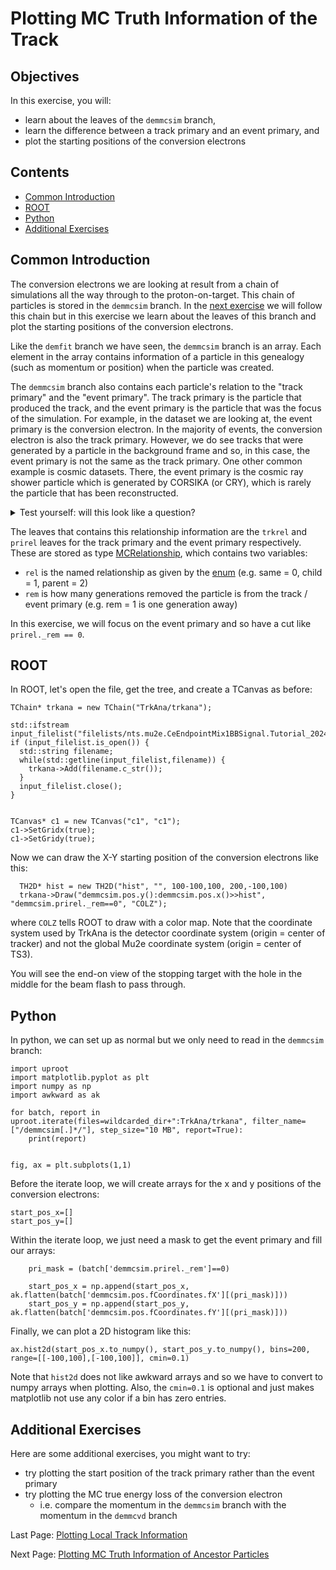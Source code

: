 # Plotting MC Truth Information of the Track

## Objectives

In this exercise, you will:

* learn about the leaves of the ```demmcsim``` branch,
* learn the difference between a track primary and an event primary, and
* plot the starting positions of the conversion electrons

## Contents

* [Common Introduction](#Common-Introduction)
* [ROOT](#ROOT)
* [Python](#Python)
* [Additional Exercises](#Additional-Exercises)

## Common Introduction
The conversion electrons we are looking at result from a chain of simulations all the way through to the proton-on-target. This chain of particles is stored in the ```demmcsim``` branch. In the [next exercise](genealogy.md) we will follow this chain but in this exercise we learn about the leaves of this branch and plot the starting positions of the conversion electrons.

Like the ```demfit``` branch we have seen, the ```demmcsim``` branch is an array. Each element in the array contains information of a particle in this genealogy (such as momentum or position) when the particle was created. 

The ```demmcsim``` branch also contains each particle's relation to the "track primary" and the "event primary". The track primary is the particle that produced the track, and the event primary is the particle that was the focus of the simulation. For example, in the dataset we are looking at, the event primary is the conversion electron. In the majority of events, the conversion electron is also the track primary. However, we do see tracks that were generated by a particle in the background frame and so, in this case, the event primary is not the same as the track primary. One other common example is cosmic datasets. There, the event primary is the cosmic ray shower particle which is generated by CORSIKA (or CRY), which is rarely the particle that has been reconstructed.

<details>
  <summary>Test yourself: will this look like a question?</summary>
  Answer: Yes
</details>

The leaves that contains this relationship information are the ```trkrel``` and ```prirel``` leaves for the track primary and the event primary respectively. These are stored as type [MCRelationship](https://github.com/Mu2e/Offline/blob/v10_23_02/MCDataProducts/inc/MCRelationship.hh), which contains two variables:

* ```rel``` is the named relationship as given by the [enum](https://github.com/Mu2e/Offline/blob/91d1cfb24bca4f12c656dd2f8c1cd026c2f03cd4/MCDataProducts/inc/MCRelationship.hh#L19) (e.g. same = 0, child = 1, parent = 2)
* ```rem``` is how many generations removed the particle is from the track / event primary (e.g. rem = 1 is one generation away)

In this exercise, we will focus on the event primary and so have a cut like ```prirel._rem == 0```.

## ROOT

In ROOT, let's open the file, get the tree, and create a TCanvas as before:

```
TChain* trkana = new TChain("TrkAna/trkana");

std::ifstream input_filelist("filelists/nts.mu2e.CeEndpointMix1BBSignal.Tutorial_2024_03.list");
if (input_filelist.is_open()) {
  std::string filename;
  while(std::getline(input_filelist,filename)) {
    trkana->Add(filename.c_str());
  }
  input_filelist.close();
}


TCanvas* c1 = new TCanvas("c1", "c1");
c1->SetGridx(true);
c1->SetGridy(true);
```

Now we can draw the X-Y starting position of the conversion electrons like this:

```
  TH2D* hist = new TH2D("hist", "", 100-100,100, 200,-100,100)
  trkana->Draw("demmcsim.pos.y():demmcsim.pos.x()>>hist", "demmcsim.prirel._rem==0", "COLZ");
```

where ```COLZ``` tells ROOT to draw with a color map. Note that the coordinate system used by TrkAna is the detector coordinate system (origin = center of tracker) and not the global Mu2e coordinate system (origin = center of TS3).

You will see the end-on view of the stopping target with the hole in the middle for the beam flash to pass through.


## Python

In python, we can set up as normal but we only need to read in the ```demmcsim``` branch:

```
import uproot
import matplotlib.pyplot as plt
import numpy as np
import awkward as ak

for batch, report in uproot.iterate(files=wildcarded_dir+":TrkAna/trkana", filter_name=["/demmcsim[.]*/"], step_size="10 MB", report=True):
    print(report)


fig, ax = plt.subplots(1,1)
```

Before the iterate loop, we will create arrays for the x and y positions of the conversion electrons:

```
start_pos_x=[]
start_pos_y=[]
```

Within the iterate loop, we just need a mask to get the event primary and fill our arrays:

```
    pri_mask = (batch['demmcsim.prirel._rem']==0)

    start_pos_x = np.append(start_pos_x, ak.flatten(batch['demmcsim.pos.fCoordinates.fX'][(pri_mask)]))
    start_pos_y = np.append(start_pos_y, ak.flatten(batch['demmcsim.pos.fCoordinates.fY'][(pri_mask)]))
```

Finally, we can plot a 2D histogram like this:

```
ax.hist2d(start_pos_x.to_numpy(), start_pos_y.to_numpy(), bins=200, range=[[-100,100],[-100,100]], cmin=0.1)
```

Note that ```hist2d``` does not like awkward arrays and so we have to convert to numpy arrays when plotting. Also, the ```cmin=0.1``` is optional and just makes matplotlib not use any color if a bin has zero entries.

## Additional Exercises
Here are some additional exercises, you might want to try:

* try plotting the start position of the track primary rather than the event primary
* try plotting the MC true energy loss of the conversion electron
    * i.e. compare the momentum in the ```demmcsim``` branch with the momentum in the ```demmcvd``` branch

Last Page: [Plotting Local Track Information](mom-res.md)

Next Page: [Plotting MC Truth Information of Ancestor Particles](genealogy.md)
